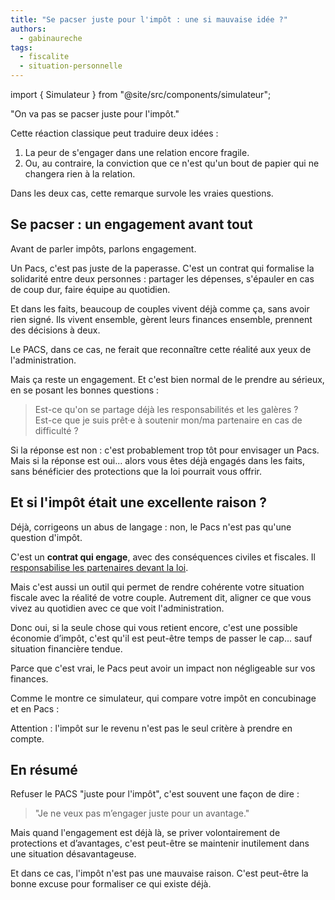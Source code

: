 ```yaml
---
title: "Se pacser juste pour l'impôt : une si mauvaise idée ?"
authors:
  - gabinaureche
tags:
  - fiscalite
  - situation-personnelle
---
```


import { Simulateur } from "@site/src/components/simulateur";

"On va pas se pacser juste pour l'impôt."

Cette réaction classique peut traduire deux idées :

1. La peur de s'engager dans une relation encore fragile.
2. Ou, au contraire, la conviction que ce n'est qu'un bout de papier qui ne changera rien à la relation.

Dans les deux cas, cette remarque survole les vraies questions.

<!-- truncate -->

## Se pacser : un engagement avant tout

Avant de parler impôts, parlons engagement.

Un Pacs, c'est pas juste de la paperasse. C'est un contrat qui formalise la solidarité entre deux personnes : partager les dépenses, s'épauler en cas de coup dur, faire équipe au quotidien.

Et dans les faits, beaucoup de couples vivent déjà comme ça, sans avoir rien signé. Ils vivent ensemble, gèrent leurs finances ensemble, prennent des décisions à deux.

Le PACS, dans ce cas, ne ferait que reconnaître cette réalité aux yeux de l'administration.

Mais ça reste un engagement. Et c'est bien normal de le prendre au sérieux, en se posant les bonnes questions :

> Est-ce qu'on se partage déjà les responsabilités et les galères ?  
> Est-ce que je suis prêt·e à soutenir mon/ma partenaire en cas de difficulté ?

Si la réponse est non : c'est probablement trop tôt pour envisager un Pacs. Mais si la réponse est oui... alors vous êtes déjà engagés dans les faits, sans bénéficier des protections que la loi pourrait vous offrir.

## Et si l'impôt était une excellente raison ?

Déjà, corrigeons un abus de langage : non, le Pacs n'est pas qu'une question d'impôt.

C'est un **contrat qui engage**, avec des conséquences civiles et fiscales. Il [responsabilise les partenaires devant la loi](https://www.service-public.fr/particuliers/vosdroits/F1026).

Mais c'est aussi un outil qui permet de rendre cohérente votre situation fiscale avec la réalité de votre couple. Autrement dit, aligner ce que vous vivez au quotidien avec ce que voit l'administration.

Donc oui, si la seule chose qui vous retient encore, c'est une possible économie d’impôt, c'est qu'il est peut-être temps de passer le cap... sauf situation financière tendue.

Parce que c'est vrai, le Pacs peut avoir un impact non négligeable sur vos finances.

Comme le montre ce simulateur, qui compare votre impôt en concubinage et en Pacs :

<Simulateur path="/o/akimeo/s/concubinage-vs-pacs" />

Attention : l'impôt sur le revenu n'est pas le seul critère à prendre en compte.

## En résumé

Refuser le PACS "juste pour l'impôt", c'est souvent une façon de dire :

> "Je ne veux pas m’engager juste pour un avantage."

Mais quand l'engagement est déjà là, se priver volontairement de protections et d’avantages, c'est peut-être se maintenir inutilement dans une situation désavantageuse.

Et dans ce cas, l'impôt n'est pas une mauvaise raison. C'est peut-être la bonne excuse pour formaliser ce qui existe déjà.
